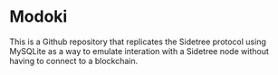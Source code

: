 # Modoki

This is a Github repository that replicates the Sidetree protocol
using MySQLite as a way to emulate interation with a Sidetree node
without having to connect to a blockchain.
